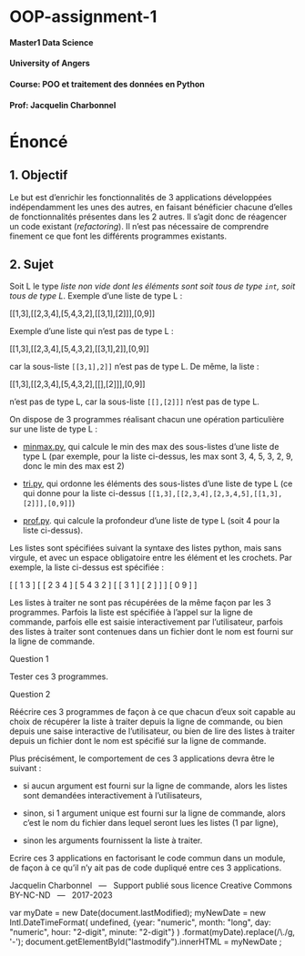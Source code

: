 # OOP-assignment-1
#### Master1 Data Science
#### University of Angers
#### Course: POO et traitement des données en Python
#### Prof: Jacquelin Charbonnel

Énoncé
======

[](#_objectif)1\. Objectif
--------------------------

Le but est d’enrichir les fonctionnalités de 3 applications développées indépendamment les unes des autres, en faisant bénéficier chacune d’elles de fonctionnalités présentes dans les 2 autres. Il s’agit donc de réagencer un code existant (_refactoring_). Il n’est pas nécessaire de comprendre finement ce que font les différents programmes existants.

[](#_sujet)2\. Sujet
--------------------

Soit L le type _liste non vide dont les éléments sont soit tous de type `int`, soit tous de type L_. Exemple d’une liste de type L :

\[\[1,3\],\[\[2,3,4\],\[5,4,3,2\],\[\[3,1\],\[2\]\]\],\[0,9\]\]

Exemple d’une liste qui n’est pas de type L :

\[\[1,3\],\[\[2,3,4\],\[5,4,3,2\],\[\[3,1\],2\]\],\[0,9\]\]

car la sous-liste `[[3,1],2]]` n’est pas de type L. De même, la liste :

\[\[1,3\],\[\[2,3,4\],\[5,4,3,2\],\[\[\],\[2\]\]\],\[0,9\]\]

n’est pas de type L, car la sous-liste `[[],[2]]]` n’est pas de type L.

On dispose de 3 programmes réalisant chacun une opération particulière sur une liste de type L :

*   [minmax.py](_attachments/minmax.py), qui calcule le min des max des sous-listes d’une liste de type L (par exemple, pour la liste ci-dessus, les max sont 3, 4, 5, 3, 2, 9, donc le min des max est 2)
    
*   [tri.py](_attachments/tri.py), qui ordonne les éléments des sous-listes d’une liste de type L (ce qui donne pour la liste ci-dessus `[[1,3],[[2,3,4],[2,3,4,5],[[1,3],[2]]],[0,9]]`)
    
*   [prof.py](_attachments/prof.py). qui calcule la profondeur d’une liste de type L (soit 4 pour la liste ci-dessus).
    

Les listes sont spécifiées suivant la syntaxe des listes python, mais sans virgule, et avec un espace obligatoire entre les élément et les crochets. Par exemple, la liste ci-dessus est spécifiée :

\[ \[ 1 3 \] \[ \[ 2 3 4 \] \[ 5 4 3 2 \] \[ \[ 3 1 \] \[ 2 \] \] \] \[ 0 9 \] \]

Les listes à traiter ne sont pas récupérées de la même façon par les 3 programmes. Parfois la liste est spécifiée à l’appel sur la ligne de commande, parfois elle est saisie interactivement par l’utilisateur, parfois des listes à traiter sont contenues dans un fichier dont le nom est fourni sur la ligne de commande.

Question 1

Tester ces 3 programmes.

Question 2

Réécrire ces 3 programmes de façon à ce que chacun d’eux soit capable au choix de récupérer la liste à traiter depuis la ligne de commande, ou bien depuis une saise interactive de l’utilisateur, ou bien de lire des listes à traiter depuis un fichier dont le nom est spécifié sur la ligne de commande.

Plus précisément, le comportement de ces 3 applications devra être le suivant :

*   si aucun argument est fourni sur la ligne de commande, alors les listes sont demandées interactivement à l’utilisateurs,
    
*   sinon, si 1 argument unique est fourni sur la ligne de commande, alors c’est le nom du fichier dans lequel seront lues les listes (1 par ligne),
    
*   sinon les arguments fournissent la liste à traiter.
    

Ecrire ces 3 applications en factorisant le code commun dans un module, de façon à ce qu’il n’y ait pas de code dupliqué entre ces 3 applications.

Jacquelin Charbonnel   —   Support publié sous licence Creative Commons BY-NC-ND   —   2017-2023

var myDate = new Date(document.lastModified); myNewDate = new Intl.DateTimeFormat( undefined, {year: "numeric", month: "long", day: "numeric", hour: "2-digit", minute: "2-digit"} ) .format(myDate).replace(/\\./g, '-'); document.getElementById("lastmodify").innerHTML = myNewDate ;
